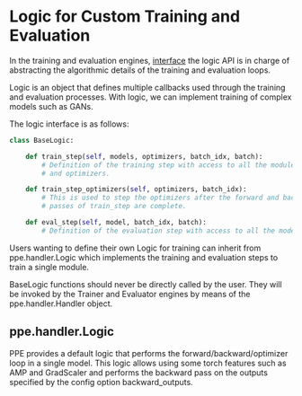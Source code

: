 # Logic for Custom Training and Evaluation

In the training and evaluation engines, [interface](trainer.md) 
the logic API is in charge of abstracting the algorithmic details 
of the training and evaluation loops.

Logic is an object that defines multiple callbacks used
through the training and evaluation processes.
With logic, we can implement training of complex models such as GANs.

The logic interface is as follows:

```python
class BaseLogic:

    def train_step(self, models, optimizers, batch_idx, batch):
        # Definition of the training step with access to all the modules
        # and optimizers.

    def train_step_optimizers(self, optimizers, batch_idx):
        # This is used to step the optimizers after the forward and backward
        # passes of train_step are complete.

    def eval_step(self, model, batch_idx, batch):
        # Definition of the evaluation step with access to all the models.
```

Users wanting to define their own Logic for training can inherit from
ppe.handler.Logic which implements the training and evaluation steps to train
a single module.

BaseLogic functions should never be directly called by the user.
They will be invoked by the Trainer and Evaluator engines by means of the
ppe.handler.Handler object.

## ppe.handler.Logic

PPE provides a default logic that performs the forward/backward/optimizer loop
in a single model. This logic allows using some torch features such as AMP
and GradScaler and performs the backward pass on the outputs specified by the
config option backward_outputs.
